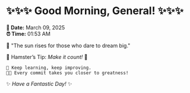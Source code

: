 # ✨✨✨ Good Morning, General! ✨✨✨

**📅 Date:** March 09, 2025  
**⏰ Time:** 01:53 AM  

🌅 "The sun rises for those who dare to dream big."  

🐹 Hamster’s Tip: _Make it count!_ 💪  

```
🚀 Keep learning, keep improving.  
🧑‍💻 Every commit takes you closer to greatness!  
```

✨ *Have a Fantastic Day!* ✨  
